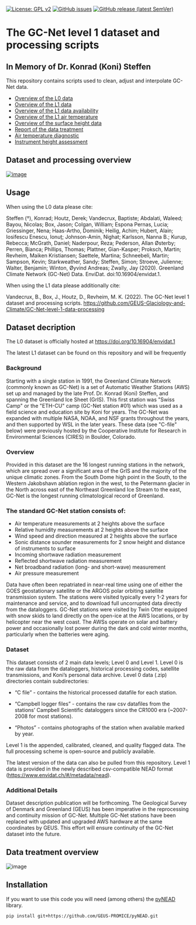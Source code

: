[![License: GPL v2](https://img.shields.io/badge/License-GPL_v2-blue.svg)](https://github.com/GEUS-Glaciology-and-Climate/GC-Net-level-1-data-processing/blob/main/LICENSE)
[![GitHub issues](https://img.shields.io/github/issues-raw/GEUS-Glaciology-and-Climate/GC-Net-level-1-data-processing)](https://github.com/GEUS-Glaciology-and-Climate/GC-Net-level-1-data-processing/issues)
[![GitHub release (latest SemVer)](https://img.shields.io/github/v/release/GEUS-Glaciology-and-Climate/GC-Net-level-1-data-processing)](https://github.com/GEUS-Glaciology-and-Climate/GC-Net-level-1-data-processing/releases/)


# The GC-Net level 1 dataset and processing scripts

## In Memory of Dr. Konrad (Koni) Steffen

This repository contains scripts used to clean, adjust and interpolate GC-Net data.

- [Overview of the L0 data](out/L0_overview_toc.md)
- [Overview of the L1 data](out/L1_overview_toc.md)
- [Overview of the L1 data availability](out/L1_data_availability.md)
- [Overview of the L1 air temperature](out/L1_air_temperature_overview_toc.md)
- [Overview of the surface height data](figures/L1_overview/HS_overview.png)
- [Report of the data treatment](out/report_with_toc.md)
- [Air temperature diagnostic](out/L1_air_temperature_diagnostic_toc.md)
- [Instrument height assessment](out/L1_intrument_heights_toc.md)

## Dataset and processing overview
[![image](https://user-images.githubusercontent.com/35140661/211565684-4101ca83-4440-4610-b9a5-621eda120ed5.png)](https://docs.google.com/presentation/d/1p9Z7g7ZOYZ3aiXRJMUF1gz6hb4260d0f4XUG64YiP4Y/edit?usp=sharing)

## Usage
When using the L0 data please cite:

Steffen (†), Konrad; Houtz, Derek; Vandecrux, Baptiste; Abdalati, Waleed; Bayou, Nicolas; Box, Jason; Colgan, William; Espona Pernas, Lucia; Griessinger, Nena; Haas-Artho, Dominik; Heilig, Achim; Hubert, Alain; Iosifescu Enescu, Ionuț; Johnson-Amin, Nighat; Karlsson, Nanna B.; Kurup, Rebecca; McGrath, Daniel; Naderpour, Reza; Pederson, Allan Østerby; Perren, Bianca; Phillips, Thomas; Plattner, Gian-Kasper; Proksch, Martin; Revheim, Maiken Kristiansen; Saettele, Martina; Schneebeli, Martin; Sampson, Kevin; Starkweather, Sandy; Steffen, Simon; Stroeve, Julienne; Walter, Benjamin; Winton, Øyvind Andreas; Zwally, Jay (2020). Greenland Climate Network (GC-Net) Data. EnviDat. doi:10.16904/envidat.1. 

When using the L1 data please additionally cite:

Vandecrux, B., Box, J., Houtz, D.,  Revheim, M. K. (2022). The GC-Net level 1 dataset and processing scripts. https://github.com/GEUS-Glaciology-and-Climate/GC-Net-level-1-data-processing

## Dataset decription

The L0 dataset is officially hosted at https://doi.org/10.16904/envidat.1

The latest L1 dataset can be found on this repository and will be frequently 

### Background
Starting with a single station in 1991, the Greenland Climate Network (commonly known as GC-Net) is a set of Automatic Weather Stations (AWS) set up and managed by the late Prof. Dr. Konrad (Koni) Steffen, and spanning the Greenland Ice Sheet (GrIS). This first station was "Swiss Camp" or the "ETH-CU" camp (GC-Net station #01) which was used as a field science and education site by Koni for years. The GC-Net was expanded with multiple NASA, NOAA, and NSF grants throughout the years, and then supported by WSL in the later years. These data (see "C-file" below) were previously hosted by the Cooperative Institute for Research in Environmental Sciences (CIRES) in Boulder, Colorado. 

### Overview 
Provided in this dataset are the 16 longest running stations in the network, which are spread over a significant area of the GrIS and the majority of the unique climatic zones. From the South Dome high point in the South, to the Western Jakobshavn ablation region in the west, to the Petermann glacier in the North across east of the Northeast Greenland Ice Stream to the east, GC-Net is the longest running climatological record of Greenland. 

### The standard GC-Net station consists of: 
* Air temperature measurements at 2 heights above the surface
* Relative humidity measurements at 2 heights above the surface
* Wind speed and direction measured at 2 heights above the surface
* Sonic distance sounder measurements for 2 snow height and distance of instruments to surface
* Incoming shortwave radiation measurement
* Reflected shortwave radiation measurement
* Net broadband radiation (long- and short-wave) measurement
* Air pressure measurement

Data have often been repatriated in near-real time using one of either the GOES geostationary satellite or the ARGOS polar orbiting satellite transmission system. The stations were visited typically every 1-2 years for maintenance and service, and to download full uncorrupted data directly from the dataloggers. GC-Net stations were visited by Twin Otter equipped with snow skids to land directly on the open-ice at the AWS locations, or by helicopter near the west coast. The AWSs operate on solar and battery power and occasionally lost power during the dark and cold winter months, particularly when the batteries were aging. 

### Dataset 
This dataset consists of 2 main data levels; Level 0 and Level 1. 
Level 0 is the raw data from the dataloggers, historical processing codes, satellite transmissions, and Koni’s personal data archive. Level 0 data (.zip) directories contain subdirectories: 

* “C file” - contains the historical processed datafile for each station.

* “Campbell logger files” - contains the raw csv datafiles from the stations’ Campbell Scientific dataloggers since the CR1000 era (~2007-2008 for most stations).

* “Photos” - contains photographs of the station when available marked by year.

Level 1 is the appended, calibrated, cleaned, and quality flagged data. The full processing scheme is open-source and publicly available.

The latest version of the data can also be pulled from this repository. Level 1 data is provided in the newly described csv-compatible NEAD format (https://www.envidat.ch/#/metadata/nead).

### Additional Details
Dataset description publication will be forthcoming. 
The Geological Survey of Denmark and Greenland (GEUS) has been imperative in the reprocessing and continuity mission of GC-Net. Multiple GC-Net stations have been replaced with updated and upgraded AWS hardware at the same coordinates by GEUS. This effort will ensure continuity of the GC-Net dataset into the future.  


## Data treatment overview

![image](https://user-images.githubusercontent.com/35140661/173344278-09b6a34e-cf0f-4f9c-af9a-5a109b51101a.png)

## Installation
If you want to use this code you will need (among others) the [pyNEAD](https://github.com/GEUS-PROMICE/pyNEAD) library.

```
pip install git+https://github.com/GEUS-PROMICE/pyNEAD.git

```
